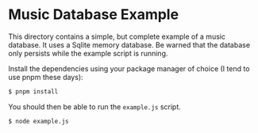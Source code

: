 # Music Database Example

This directory contains a simple, but complete example of a
music database.  It uses a Sqlite memory database.  Be warned
that the database only persists while the example script is
running.

Install the dependencies using your package manager of choice
(I tend to use pnpm these days):

```bash
$ pnpm install
```

You should then be able to run the `example.js` script.

```bash
$ node example.js
```
